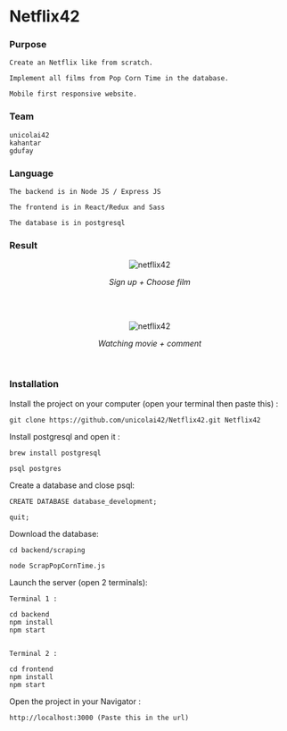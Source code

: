 # Netflix42

### Purpose
```
Create an Netflix like from scratch.

Implement all films from Pop Corn Time in the database.

Mobile first responsive website.
```

### Team
```
unicolai42
kahantar
gdufay
```

### Language
```
The backend is in Node JS / Express JS

The frontend is in React/Redux and Sass

The database is in postgresql
```

### Result

<p align='center'><img src="https://media.giphy.com/media/328B3WTbxrvn5HkDIH/giphy.gif" alt='netflix42'/></p>
<p align='center'><i>Sign up + Choose film</i></p>
<br/>
<br/>
<p align='center'><img src="https://media.giphy.com/media/Y4qx3ntmrG9DKovff7/giphy.gif" alt='netflix42'/></p>
<p align='center'><i>Watching movie + comment</i></p>
<br/>

### Installation

Install the project on your computer (open your terminal then paste this) :
```
git clone https://github.com/unicolai42/Netflix42.git Netflix42
```

Install postgresql and open it :
```
brew install postgresql

psql postgres
```

Create a database and close psql:
```
CREATE DATABASE database_development;

quit;
```

Download the database:
```
cd backend/scraping

node ScrapPopCornTime.js

```

Launch the server (open 2 terminals):
```
Terminal 1 :

cd backend
npm install
npm start


Terminal 2 :

cd frontend
npm install
npm start
```

Open the project in your Navigator :
```
http://localhost:3000 (Paste this in the url)
```
